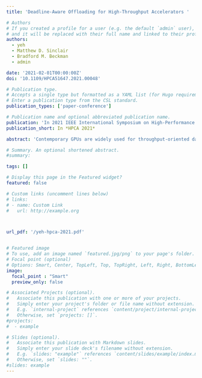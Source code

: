 ```yaml
---
title: 'Deadline-Aware Offloading for High-Throughput Accelerators '

# Authors
# If you created a profile for a user (e.g. the default `admin` user), write the username (folder name) here
# and it will be replaced with their full name and linked to their profile.
authors:
  - yeh
  - Matthew D. Sinclair
  - Bradford M. Beckman
  - admin

date: '2021-02-01T00:00:00Z'
doi: '10.1109/HPCA51647.2021.00048'

# Publication type.
# Accepts a single type but formatted as a YAML list (for Hugo requirements).
# Enter a publication type from the CSL standard.
publication_types: ['paper-conference']

# Publication name and optional abbreviated publication name.
publication: 'In 2021 IEEE International Symposium on High-Performance Computer Architecture (HPCA)'
publication_short: In *HPCA 2021*

abstract: 'Contemporary GPUs are widely used for throughput-oriented data-parallel workloads and increasingly are being considered for latency-sensitive applications in datacenters. Examples include recurrent neural network (RNN) inference, network packet processing, and intelligent personal assistants. These data parallel applications have both high throughput demands and real-time deadlines (40μs-7ms). Moreover, the kernels in these applications have relatively few threads that do not fully utilize the device unless a large batch size is used. However, batching forces jobs to wait, which increases their latency, especially when realistic job arrival times are considered.Previously, programmers have managed the tradeoffs associated with concurrent, latency-sensitive jobs by using a combination of GPU streams and advanced scheduling algorithms running on the CPU host. Although GPU streams allow the accelerator to execute multiple jobs concurrently, prior state-of-the-art solutions use the relatively distant CPU host to prioritize the latency-sensitive GPU tasks. Thus, these approaches are forced to operate at a coarse granularity and cannot quickly adapt to rapidly changing program behavior.We observe that fine-grain, device-integrated kernel schedulers efficiently meet the deadlines of concurrent, latency-sensitive GPU jobs. To overcome the limitations of software-only, CPU-side approaches, we extend the GPU queue scheduler to manage real-time deadlines. We propose a novel laxity-aware scheduler (LAX) that uses information collected within the GPU to dynamically vary job priority based on how much laxity jobs have before their deadline. Compared to contemporary GPUs, 3 state-of-the-art CPU-side schedulers and 6 other advanced GPU-side schedulers, LAX meets the deadlines of 1.7X - 5.0X more jobs and provides better energy-efficiency, throughput, and 99-percentile tail latency.'

# Summary. An optional shortened abstract.
#summary: 

tags: []

# Display this page in the Featured widget?
featured: false

# Custom links (uncomment lines below)
# links:
# - name: Custom Link
#   url: http://example.org



url_pdf: '/yeh-hpca-2021.pdf'


# Featured image
# To use, add an image named `featured.jpg/png` to your page's folder.
# Focal point (optional)
# Options: Smart, Center, TopLeft, Top, TopRight, Left, Right, BottomLeft, Bottom, BottomRight
image:
  focal_point : "Smart"
  preview_only: false

# Associated Projects (optional).
#   Associate this publication with one or more of your projects.
#   Simply enter your project's folder or file name without extension.
#   E.g. `internal-project` references `content/project/internal-project/index.md`.
#   Otherwise, set `projects: []`.
#projects:
#  - example

# Slides (optional).
#   Associate this publication with Markdown slides.
#   Simply enter your slide deck's filename without extension.
#   E.g. `slides: "example"` references `content/slides/example/index.md`.
#   Otherwise, set `slides: ""`.
#slides: example
---
```


